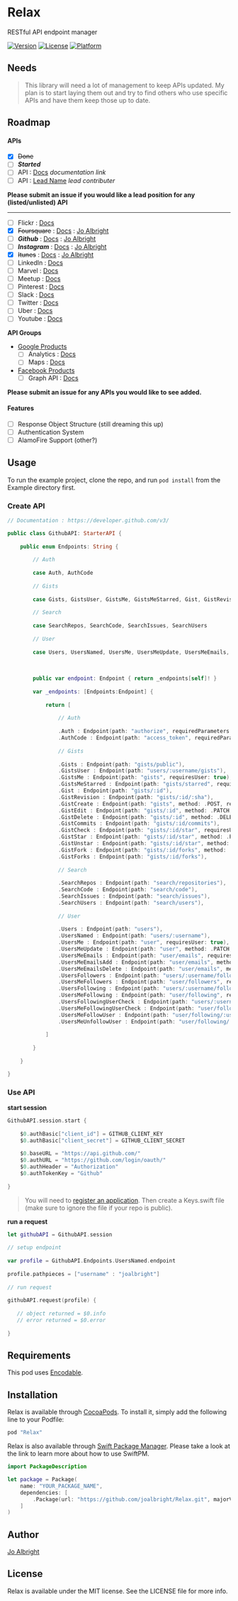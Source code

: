 # Relax
RESTful API endpoint manager

<!--[![CI Status](http://img.shields.io/travis/Jo Albright/Relax.svg?style=flat)](https://travis-ci.org/Jo Albright/Relax)-->
[![Version](https://img.shields.io/cocoapods/v/Relax.svg?style=flat)](http://cocoapods.org/pods/Relax)
[![License](https://img.shields.io/cocoapods/l/Relax.svg?style=flat)](http://cocoapods.org/pods/Relax)
[![Platform](https://img.shields.io/cocoapods/p/Relax.svg?style=flat)](http://cocoapods.org/pods/Relax)

## Needs

> This library will need a lot of management to keep APIs updated. My plan is to start laying them out and try to find others who use specific APIs and have them keep those up to date.

## Roadmap

#### APIs

- [x] ~~Done~~
- [ ] ***Started***
- [ ] API : [Docs]() *documentation link*
- [ ] API : [Lead Name]() *lead contributer* 

**Please submit an issue if you would like a lead position for any (listed/unlisted) API**

--- 

- [ ] Flickr : [Docs](https://www.flickr.com/services/api/)
- [x] ~~Foursquare~~ : [Docs](https://developer.foursquare.com) : [Jo Albright](https://github.com/joalbright)
- [ ] ***Github*** : [Docs](https://developer.github.com/v3/) : [Jo Albright](https://github.com/joalbright)
- [ ] ***Instagram*** : [Docs](https://www.instagram.com/developer/) : [Jo Albright](https://github.com/joalbright)
- [x] ~~Itunes~~ : [Docs](https://www.apple.com/itunes/affiliates/resources/documentation/itunes-store-web-service-search-api.html) : [Jo Albright](https://github.com/joalbright)
- [ ] LinkedIn : [Docs](https://developer.linkedin.com/docs)
- [ ] Marvel : [Docs](http://developer.marvel.com)
- [ ] Meetup : [Docs](http://www.meetup.com/meetup_api/)
- [ ] Pinterest : [Docs](https://developers.pinterest.com)
- [ ] Slack : [Docs](https://api.slack.com)
- [ ] Twitter : [Docs](https://dev.twitter.com/overview/documentation)
- [ ] Uber : [Docs](https://developer.uber.com)
- [ ] Youtube : [Docs](https://developers.google.com/youtube/)

**API Groups**

- [Google Products](https://developers.google.com/products/)
	- [ ] Analytics : [Docs](https://developers.google.com/analytics/)
	- [ ] Maps : [Docs](https://developers.google.com/maps/)
- [Facebook Products](https://developers.facebook.com/docs/)
	- [ ] Graph API : [Docs](https://developers.facebook.com/docs/graph-api)

**Please submit an issue for any APIs you would like to see added.**

#### Features

- [ ] Response Object Structure (still dreaming this up)
- [ ] Authentication System
- [ ] AlamoFire Support (other?)

## Usage

To run the example project, clone the repo, and run `pod install` from the Example directory first.

### Create API

```swift
// Documentation : https://developer.github.com/v3/

public class GithubAPI: StarterAPI {
    
    public enum Endpoints: String {
        
        // Auth
        
        case Auth, AuthCode
        
        // Gists
        
        case Gists, GistsUser, GistsMe, GistsMeStarred, Gist, GistRevision, GistCreate, GistEdit, GistDelete, GistCommits, GistCheck, GistStar, GistUnstar, GistFork, GistForks    
            
        // Search
        
        case SearchRepos, SearchCode, SearchIssues, SearchUsers
        
        // User
        
        case Users, UsersNamed, UsersMe, UsersMeUpdate, UsersMeEmails, UsersMeEmailsAdd, UsersMeEmailsDelete, UsersFollowers, UsersMeFollowers, UsersFollowing, UsersMeFollowing, UsersFollowingUserCheck, UsersMeFollowingUserCheck, UsersMeFollowUser, UsersMeUnfollowUser
        
        
        
        public var endpoint: Endpoint { return _endpoints[self]! }
        
        var _endpoints: [Endpoints:Endpoint] {
            
            return [
                
                // Auth
                
                .Auth : Endpoint(path: "authorize", requiredParameters: ["client_id","redirect_uri","state"]),
                .AuthCode : Endpoint(path: "access_token", requiredParameters: ["client_id","client_secret","code","redirect_uri","state"]),
             
                // Gists
                
                .Gists : Endpoint(path: "gists/public"),
                .GistsUser : Endpoint(path: "users/:username/gists"),
                .GistsMe : Endpoint(path: "gists", requiresUser: true),
                .GistsMeStarred : Endpoint(path: "gists/starred", requiresUser: true),
                .Gist : Endpoint(path: "gists/:id"),
                .GistRevision : Endpoint(path: "gists/:id/:sha"),
                .GistCreate : Endpoint(path: "gists", method: .POST, requiresUser: true),
                .GistEdit : Endpoint(path: "gists/:id", method: .PATCH, requiresUser: true),
                .GistDelete : Endpoint(path: "gists/:id", method: .DELETE, requiresUser: true),
                .GistCommits : Endpoint(path: "gists/:id/commits"),
                .GistCheck : Endpoint(path: "gists/:id/star", requiresUser: true),
                .GistStar : Endpoint(path: "gists/:id/star", method: .PUT, requiresUser: true),
                .GistUnstar : Endpoint(path: "gists/:id/star", method: .DELETE, requiresUser: true),
                .GistFork : Endpoint(path: "gists/:id/forks", method: .POST, requiresUser: true),
                .GistForks : Endpoint(path: "gists/:id/forks"),
                
                // Search
                
                .SearchRepos : Endpoint(path: "search/repositories"),
                .SearchCode : Endpoint(path: "search/code"),
                .SearchIssues : Endpoint(path: "search/issues"),
                .SearchUsers : Endpoint(path: "search/users"),
                
                // User
                
                .Users : Endpoint(path: "users"),
                .UsersNamed : Endpoint(path: "users/:username"),
                .UsersMe : Endpoint(path: "user", requiresUser: true),
                .UsersMeUpdate : Endpoint(path: "user", method: .PATCH, requiresUser: true),
                .UsersMeEmails : Endpoint(path: "user/emails", requiresUser: true),
                .UsersMeEmailsAdd : Endpoint(path: "user/emails", method: .POST, requiresUser: true),
                .UsersMeEmailsDelete : Endpoint(path: "user/emails", method: .DELETE, requiresUser: true),
                .UsersFollowers : Endpoint(path: "users/:username/followers"),
                .UsersMeFollowers : Endpoint(path: "user/followers", requiresUser: true),
                .UsersFollowing : Endpoint(path: "users/:username/following"),
                .UsersMeFollowing : Endpoint(path: "user/following", requiresUser: true),
                .UsersFollowingUserCheck : Endpoint(path: "users/:username/following/:target_user"),
                .UsersMeFollowingUserCheck : Endpoint(path: "user/following/:username", requiresUser: true),
                .UsersMeFollowUser : Endpoint(path: "user/following/:username", method: .PUT, requiresUser: true),
                .UsersMeUnfollowUser : Endpoint(path: "user/following/:username", method: .DELETE, requiresUser: true)
                
            ]
            
        }
        
    }

}
```

### Use API

**start session**

```swift
GithubAPI.session.start {
            
    $0.authBasic["client_id"] = GITHUB_CLIENT_KEY
    $0.authBasic["client_secret"] = GITHUB_CLIENT_SECRET
    
    $0.baseURL = "https://api.github.com/"
    $0.authURL = "https://github.com/login/oauth/"
    $0.authHeader = "Authorization"
    $0.authTokenKey = "Github"
    
}
```

> You will need to [register an application](https://github.com/settings/applications/new). Then create a Keys.swift file (make sure to ignore the file if your repo is public).

**run a request**

```swift
let githubAPI = GithubAPI.session
        
// setup endpoint
    
var profile = GithubAPI.Endpoints.UsersNamed.endpoint
    
profile.pathpieces = ["username" : "joalbright"]
    
// run request
    
githubAPI.request(profile) {
   
   // object returned = $0.info 
   // error returned = $0.error 
	    
}

```

## Requirements

This pod uses [Encodable](https://github.com/joalbright/Encodable).

## Installation

Relax is available through [CocoaPods](http://cocoapods.org). To install
it, simply add the following line to your Podfile:

```ruby
pod "Relax"
```

Relax is also available through [Swift Package Manager](https://swift.org/package-manager/). Please take a look at the link to learn more about how to use SwiftPM.

```swift
import PackageDescription

let package = Package(
    name: "YOUR_PACKAGE_NAME",
    dependencies: [
        .Package(url: "https://github.com/joalbright/Relax.git", majorVersion: 0)
    ]
)
```

## Author

[Jo Albright](https://github.com/joalbright)

## License

Relax is available under the MIT license. See the LICENSE file for more info.
